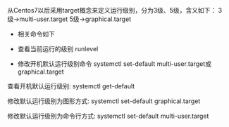 

从Centos7以后采用target概念来定义运行级别，分为3级、5级，含义如下：
3级->multi-user.target
5级->graphical.target

- 相关命令如下
- 查看当前运行的级别
runlevel

- 修改开机默认运行级别命令
systemctl set-default multi-user.target或graphical.target

查看开机默认运行级别:
systemctl get-default

修改默认运行级别为图形方式:
systemctl set-default graphical.target

修改默认运行级别为命令行方式:
 systemctl set-default multi-user.target